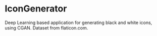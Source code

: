 # IconGenerator

Deep Learning based application for generating black and white icons, using CGAN. 
Dataset from flaticon.com. 

